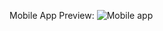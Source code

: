 Mobile App Preview:
![Mobile app](https://github.com/user-attachments/assets/e7b39b07-c143-406a-833e-d26a6b4f5684)
